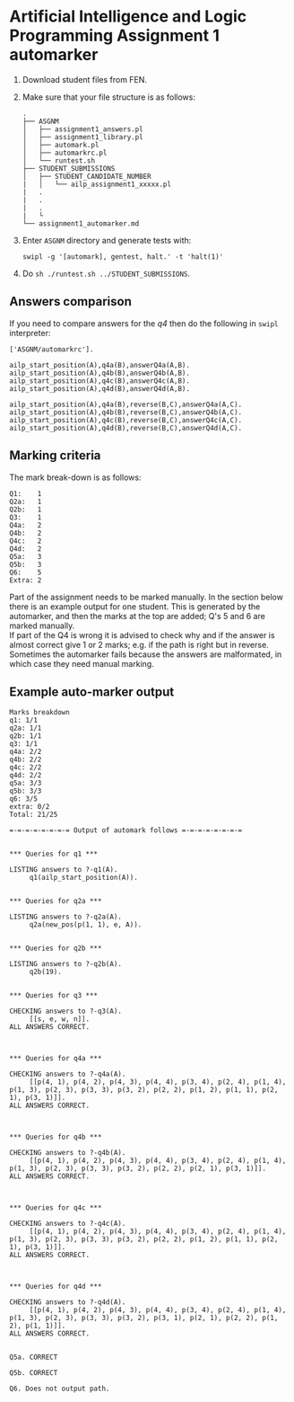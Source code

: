 # Artificial Intelligence and Logic Programming Assignment 1 automarker #
1. Download student files from FEN.
2. Make sure that your file structure is as follows:
    ```
    .
    ├── ASGNM
    │   ├── assignment1_answers.pl
    │   ├── assignment1_library.pl
    │   ├── automark.pl
    │   ├── automarkrc.pl
    │   └── runtest.sh
    ├── STUDENT_SUBMISSIONS
    │   ├── STUDENT_CANDIDATE_NUMBER
    |   │   └── ailp_assignment1_xxxxx.pl
    |   .
    |   .
    |   .
    |   └
    └── assignment1_automarker.md
    ```

3. Enter `ASGNM` directory and generate tests with:
    ```
    swipl -g '[automark], gentest, halt.' -t 'halt(1)'
    ```

4. Do `sh ./runtest.sh ../STUDENT_SUBMISSIONS`.

## Answers comparison ##
If you need to compare answers for the *q4* then do the following in `swipl` interpreter:
```
['ASGNM/automarkrc'].

ailp_start_position(A),q4a(B),answerQ4a(A,B).
ailp_start_position(A),q4b(B),answerQ4b(A,B).
ailp_start_position(A),q4c(B),answerQ4c(A,B).
ailp_start_position(A),q4d(B),answerQ4d(A,B).

ailp_start_position(A),q4a(B),reverse(B,C),answerQ4a(A,C).
ailp_start_position(A),q4b(B),reverse(B,C),answerQ4b(A,C).
ailp_start_position(A),q4c(B),reverse(B,C),answerQ4c(A,C).
ailp_start_position(A),q4d(B),reverse(B,C),answerQ4d(A,C).
```

## Marking criteria ##
The mark break-down is as follows:
```
Q1:    1
Q2a:   1
Q2b:   1
Q3:    1
Q4a:   2
Q4b:   2
Q4c:   2
Q4d:   2
Q5a:   3
Q5b:   3
Q6:    5
Extra: 2
```

Part of the assignment needs to be marked manually. In the section below there is an example output for one student. This is generated by the automarker, and then the marks at the top are added; Q's 5 and 6 are marked manually.  
If part of the Q4 is wrong it is advised to check why and if the answer is almost correct give 1 or 2 marks; e.g. if the path is right but in reverse.  
Sometimes the automarker fails because the answers are malformated, in which case they need manual marking.

## Example auto-marker output ##
```
Marks breakdown
q1: 1/1 
q2a: 1/1 
q2b: 1/1 
q3: 1/1 
q4a: 2/2 
q4b: 2/2 
q4c: 2/2 
q4d: 2/2 
q5a: 3/3 
q5b: 3/3 
q6: 3/5 
extra: 0/2 
Total: 21/25

=-=-=-=-=-=-=-= Output of automark follows =-=-=-=-=-=-=-=


*** Queries for q1 ***

LISTING answers to ?-q1(A).
     q1(ailp_start_position(A)).


*** Queries for q2a ***

LISTING answers to ?-q2a(A).
     q2a(new_pos(p(1, 1), e, A)).


*** Queries for q2b ***

LISTING answers to ?-q2b(A).
     q2b(19).


*** Queries for q3 ***

CHECKING answers to ?-q3(A).
     [[s, e, w, n]].
ALL ANSWERS CORRECT.



*** Queries for q4a ***

CHECKING answers to ?-q4a(A).
     [[p(4, 1), p(4, 2), p(4, 3), p(4, 4), p(3, 4), p(2, 4), p(1, 4), p(1, 3), p(2, 3), p(3, 3), p(3, 2), p(2, 2), p(1, 2), p(1, 1), p(2, 1), p(3, 1)]].
ALL ANSWERS CORRECT.



*** Queries for q4b ***

CHECKING answers to ?-q4b(A).
     [[p(4, 1), p(4, 2), p(4, 3), p(4, 4), p(3, 4), p(2, 4), p(1, 4), p(1, 3), p(2, 3), p(3, 3), p(3, 2), p(2, 2), p(2, 1), p(3, 1)]].
ALL ANSWERS CORRECT.



*** Queries for q4c ***

CHECKING answers to ?-q4c(A).
     [[p(4, 1), p(4, 2), p(4, 3), p(4, 4), p(3, 4), p(2, 4), p(1, 4), p(1, 3), p(2, 3), p(3, 3), p(3, 2), p(2, 2), p(1, 2), p(1, 1), p(2, 1), p(3, 1)]].
ALL ANSWERS CORRECT.



*** Queries for q4d ***

CHECKING answers to ?-q4d(A).
     [[p(4, 1), p(4, 2), p(4, 3), p(4, 4), p(3, 4), p(2, 4), p(1, 4), p(1, 3), p(2, 3), p(3, 3), p(3, 2), p(3, 1), p(2, 1), p(2, 2), p(1, 2), p(1, 1)]].
ALL ANSWERS CORRECT.


Q5a. CORRECT

Q5b. CORRECT

Q6. Does not output path.

```
